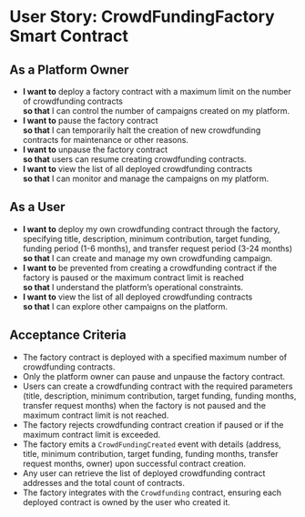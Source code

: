 # User Story: CrowdFundingFactory Smart Contract

## As a Platform Owner

- **I want to** deploy a factory contract with a maximum limit on the number of crowdfunding contracts  
  **so that** I can control the number of campaigns created on my platform.
- **I want to** pause the factory contract  
  **so that** I can temporarily halt the creation of new crowdfunding contracts for maintenance or other reasons.
- **I want to** unpause the factory contract  
  **so that** users can resume creating crowdfunding contracts.
- **I want to** view the list of all deployed crowdfunding contracts  
  **so that** I can monitor and manage the campaigns on my platform.

## As a User

- **I want to** deploy my own crowdfunding contract through the factory, specifying title, description, minimum contribution, target funding, funding period (1-6 months), and transfer request period (3-24 months)  
  **so that** I can create and manage my own crowdfunding campaign.
- **I want to** be prevented from creating a crowdfunding contract if the factory is paused or the maximum contract limit is reached  
  **so that** I understand the platform’s operational constraints.
- **I want to** view the list of all deployed crowdfunding contracts  
  **so that** I can explore other campaigns on the platform.

## Acceptance Criteria

- The factory contract is deployed with a specified maximum number of crowdfunding contracts.
- Only the platform owner can pause and unpause the factory contract.
- Users can create a crowdfunding contract with the required parameters (title, description, minimum contribution, target funding, funding months, transfer request months) when the factory is not paused and the maximum contract limit is not reached.
- The factory rejects crowdfunding contract creation if paused or if the maximum contract limit is exceeded.
- The factory emits a `CrowdFundingCreated` event with details (address, title, minimum contribution, target funding, funding months, transfer request months, owner) upon successful contract creation.
- Any user can retrieve the list of deployed crowdfunding contract addresses and the total count of contracts.
- The factory integrates with the `Crowdfunding` contract, ensuring each deployed contract is owned by the user who created it.
